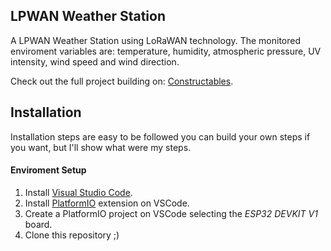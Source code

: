 ## LPWAN Weather Station

A LPWAN Weather Station using LoRaWAN technology. The monitored enviroment variables are: temperature, humidity, atmospheric pressure, UV intensity, wind speed and wind direction.

Check out the full project building on: [Constructables](https://constructables.com/).

## Installation

Installation steps are easy to be followed you can build your own steps if you want, but I'll show what were my steps.

#### Enviroment Setup

1. Install [Visual Studio Code](https://code.visualstudio.com/).
2. Install [PlatformIO](https://docs.platformio.org/en/latest/integration/ide/vscode.html#installation) extension  on VSCode.
3. Create a PlatformIO project on VSCode selecting the *ESP32 DEVKIT V1* board.
4. Clone this repository ;) 